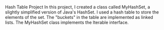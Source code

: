 Hash Table Project
In this project, I created a class called MyHashSet, a slightly simplified version of Java's HashSet. I used a hash table to store the elements of the set. The "buckets" in the table are implemented as linked lists. The MyHashSet class implements the Iterable interface.
